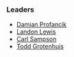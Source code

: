 ### Leaders

* [Damian Profancik](mailto:damian.profancik@owasp.org)
* [Landon Lewis](mailto:landon.lewis@owasp.org)
* [Carl Sampson](mailto:carl.sampson@owasp.org)
* [Todd Grotenhuis](mailto:todd.grotenhuis@owasp.org)
